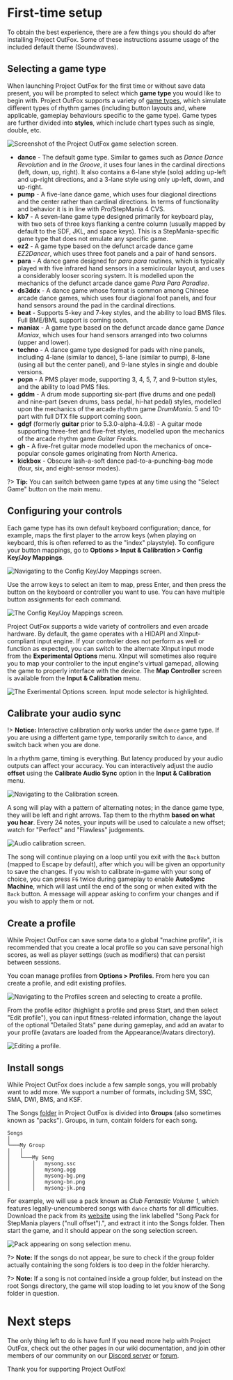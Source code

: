 
# First-time setup

To obtain the best experience, there are a few things you should do after installing Project OutFox. Some of these instructions assume usage of the included default theme (Soundwaves).

## Selecting a game type

When launching Project OutFox for the first time or without save data present, you will be prompted to select which **game type** you would like to begin with. Project OutFox supports a variety of [game types](./game-types), which simulate different types of rhythm games (including button layouts and, where applicable, gameplay behaviours specific to the game type). Game types are further divided into **styles**, which include chart types such as single, double, etc.

![Screenshot of the Project OutFox game selection screen.](./_media/getting-started/select-game-type.png)

* **dance** - The default game type. Similar to games such as _Dance Dance Revolution_ and _In the Groove_, it uses four lanes in the cardinal directions (left, down, up, right). It also contains a 6-lane style (solo) adding up-left and up-right directions, and a 3-lane style using only up-left, down, and up-right.
* **pump** - A five-lane dance game, which uses four diagional directions and the center rather than cardinal directions. In terms of functionality and behavior it is in line with  _Pro_/StepMania 4 CVS.
* **kb7** - A seven-lane game type designed primarily for keyboard play, with two sets of three keys flanking a centre column (usually mapped by default to the SDF, JKL, and space keys). This is a StepMania-specific game type that does not emulate any specific game.
* **ez2** - A game type based on the defunct arcade dance game _EZ2Dancer_, which uses three foot panels and a pair of hand sensors.
* **para** - A dance game designed for _para para_ routines, which is typically played with five infrared hand sensors in a semicircular layout, and uses a considerably looser scoring system. It is modelled upon the mechanics of the defunct arcade dance game _Para Para Paradise_.
* **ds3ddx** - A dance game whose format is common among Chinese arcade dance games, which uses four diagional foot panels, and four hand sensors around the pad in the cardinal directions.
* **beat** - Supports 5-key and 7-key styles, and the ability to load BMS files. Full BME/BML support is coming soon.
* **maniax** - A game type based on the defunct arcade dance game _Dance Maniax_, which uses four hand sensors arranged into two columns (upper and lower).
* **techno** - A dance game type designed for pads with nine panels, including 4-lane (similar to dance), 5-lane (similar to pump), 8-lane (using all but the center panel), and 9-lane styles in single and double versions.
* **popn** - A PMS player mode, supporting 3, 4, 5, 7, and 9-button styles, and the ability to load PMS files.
* **gddm** - A drum mode supporting six-part (five drums and one pedal) and nine-part (seven drums, bass pedal, hi-hat pedal) styles, modelled upon the mechanics of the arcade rhythm game _DrumMania_. 5 and 10-part with full DTX file support coming soon.
* **gdgf** (formerly **guitar** prior to 5.3.0-alpha-4.9.8) - A guitar mode supporting three-fret and five-fret styles, modelled upon the mechanics of the arcade rhythm game _Guitar Freaks_.
* **gh** - A five-fret guitar mode modelled upon the mechanics of once-popular console games originating from North America.
* **kickbox** - Obscure lash-a-soft dance pad-to-a-punching-bag mode (four, six, and eight-sensor modes).

?> **Tip:** You can switch between game types at any time using the "Select Game" button on the main menu.

## Configuring your controls

Each game type has its own default keyboard configuration; dance, for example, maps the first player to the arrow keys (when playing on keyboard, this is often referred to as the "index" playstyle). To configure your button mappings, go to **Options > Input & Calibration > Config Key/Joy Mappings**. 

![Navigating to the Config Key/Joy Mappings screen.](./_media/getting-started/gotoconfigjoy.jpg)

Use the arrow keys to select an item to map, press Enter, and then press the button on the keyboard or controller you want to use. You can have multiple button assignments for each command.

![The Config Key/Joy Mappings screen.](./_media/getting-started/config-joy.png)

Project OutFox supports a wide variety of controllers and even arcade hardware. By default, the game operates with a HIDAPI and XInput-compliant input engine. If your controller does not perform as well or function as expected, you can switch to the alternate XInput input mode from the **Experimental Options** menu. XInput will sometimes also require you to map your controller to the input engine's virtual gamepad, allowing the game to properly interface with the device. The **Map Controller** screen is available from the **Input & Calibration** menu.

![The Exerimental Options screen. Input mode selector is highlighted.](./_media/getting-started/enable-hidapi.jpg)

## Calibrate your audio sync

!> **Notice:** Interactive calibration only works under the ``dance`` game type. If you are using a differtent game type, temporarily switch to ``dance``, and switch back when you are done.

In a rhythm game, timing is everything. But latency produced by your audio outputs can affect your accuracy. You can interactively adjust the audio **offset** using the **Calibrate Audio Sync** option in the **Input & Calibration** menu.

![Navigating to the Calibration screen.](./_media/getting-started/calibrate-sync.jpg)

A song will play with a pattern of alternating notes; in the dance game type, they will be left and right arrows. Tap them to the rhythm **based on what you hear**. Every 24 notes, your inputs will be used to calculate a new offset; watch for "Perfect" and "Flawless" judgements.

![Audio calibration screen.](./_media/getting-started/sync-screen.jpg)

The song will continue playing on a loop until you exit with the ``Back`` button (mapped to Escape by default), after which you will be given an opportunity to save the changes. If you wish to calibrate in-game with your song of choice, you can press ``F6`` twice during gameplay to enable **AutoSync Machine**, which will last until the end of the song or when exited with the ``Back`` button. A message will appear asking to confirm your changes and if you wish to apply them or not.

## Create a profile

While Project OutFox can save some data to a global "machine profile", it is recommended that you create a local profile so you can save personal high scores, as well as player settings (such as modifiers) that can persist between sessions.

You coan manage profiles from **Options > Profiles**. From here you can create a profile, and edit existing profiles.

![Navigating to the Profiles screen and selecting to create a profile.](./_media/getting-started/create-profile.jpg)

From the profile editor (highlight a profile and press Start, and then select "Edit profile"), you can input fitness-related information, change the layout of the optional "Detailed Stats" pane during gameplay, and add an avatar to your profile (avatars are loaded from the Appearance/Avatars directory).

![Editing a profile.](./_media/getting-started/profile-screen.jpg)

## Install songs

While Project OutFox does include a few sample songs, you will probably want to add more. We support a number of formats, including SM, SSC, SMA, DWI, BMS, and KSF. 

The Songs [folder](./folders) in Project OutFox is divided into **Groups**  (also sometimes known as "packs"). Groups, in turn, contain folders for each song.

```
Songs
│
└───My Group
│   │   
│   └───My Song
│       │   mysong.ssc
│       │   mysong.ogg
│       │   mysong-bg.png
│       │   mysong-bn.png
│       │   mysong-jk.png
```

For example, we will use a pack known as _Club Fantastic Volume 1_, which features legally-unencumbered songs with ``dance`` charts for all difficulties. Download the pack from its [website](https://wiki.clubfantastic.dance/) using the link labelled "Song Pack for StepMania players ("null offset").", and extract it into the Songs folder. Then start the game, and it should appear on the song selection screen.

![Pack appearing on song selection menu.](./_media/getting-started/songsonwheel.jpg)

?> **Note:** If the songs do not appear, be sure to check if the group folder actually containing the song folders is too deep in the folder hierarchy.

?> **Note:** If a song is not contained inside a group folder, but instead on the root Songs directory, the game will stop loading to let you know of the Song folder in question.

# Next steps

The only thing left to do is have fun! If you need more help with Project OutFox, check out the other pages in our wiki documentation, and join other members of our community on our [Discord server](https://discord.gg/cN4TjgQdcA) or [forum](https://discourse.projectmoon.dance/).

Thank you for supporting Project OutFox!